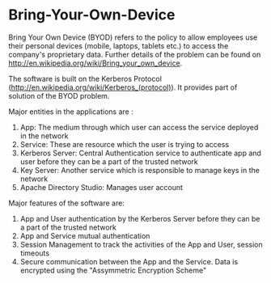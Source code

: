 Bring-Your-Own-Device
=====================
Bring Your Own Device (BYOD) refers to the policy to allow employees use their personal devices (mobile, laptops, 
tablets etc.) to access the company's proprietary data. Further details of the problem can be found on 
http://en.wikipedia.org/wiki/Bring_your_own_device.

The software is built on the Kerberos Protocol (http://en.wikipedia.org/wiki/Kerberos_(protocol)). It provides part of
solution of the BYOD problem. 

Major entities in the applications are :
<ol>
<li>App: The medium through which user can access the service deployed in the network</li>
<li>Service: These are resource which the user is trying to access</li>
<li>Kerberos Server: Central Authentication service to authenticate app and user before they can be a part of the trusted
network</li>
<li>Key Server: Another service which is responsible to manage keys in the network</li>
<li>Apache Directory Studio: Manages user account</li> 
</ol>
Major features of the software are:
<ol>
<li>App and User authentication by the Kerberos Server before they can be a part of the trusted network</li>
<li>App and Service mutual authentication</li>
<li>Session Management to track the activities of the App and User, session timeouts</li>
<li>Secure communication between the App and the Service. Data is encrypted using the "Assymmetric Encryption Scheme"</li>
